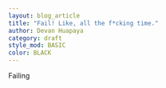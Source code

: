 ```yaml
---
layout: blog_article
title: "Fail! Like, all the f*cking time."
author: Devan Huapaya
category: draft
style_mod: BASIC
color: BLACK
---
```


<!-- more -->

Failing 